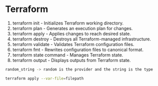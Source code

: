 # Terraform

1. terraform init - Initializes Terraform working directory.
2. terraform plan - Generates an execution plan for changes.
3. terraform apply - Applies changes to reach desired state.
4. terraform destroy - Destroys all Terraform-managed infrastructure.
5. terraform validate - Validates Terraform configuration files.
6. terraform fmt - Rewrites configuration files to canonical format.
7. terraform state command - Manages Terraform state.
8. terraform output - Displays outputs from Terraform state.

```bash
random_string -> random is the provider and the string is the type
```

```bash
terraform apply --var-file=filepath
```
